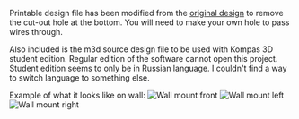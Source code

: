 Printable design file has been modified from the [original design](https://www.thingiverse.com/thing:6701545) to remove the cut-out hole at the bottom. You will need to make your own hole to pass wires through.

Also included is the m3d source design file to be used with Kompas 3D student edition. Regular edition of the software cannot open this project. Student edition seems to only be in Russian language. I couldn't find a way to switch language to something else.

Example of what it looks like on wall:
![Wall mount front](../images/install_front.png)
![Wall mount left](../images/install_left.png)
![Wall mount right](../images/install_right.png)
